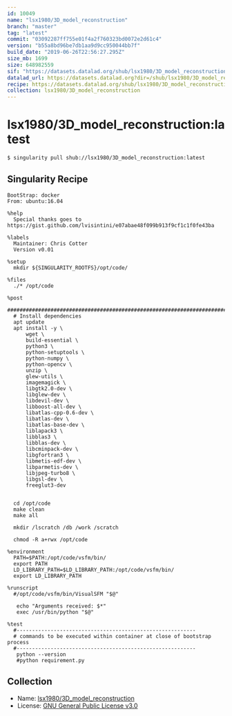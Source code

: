 ```yaml
---
id: 10049
name: "lsx1980/3D_model_reconstruction"
branch: "master"
tag: "latest"
commit: "03092287ff755e01f4a2f760323bd0072e2d61c4"
version: "b55a8bd96be7db1aa9d9cc950044bb7f"
build_date: "2019-06-26T22:56:27.295Z"
size_mb: 1699
size: 648982559
sif: "https://datasets.datalad.org/shub/lsx1980/3D_model_reconstruction/latest/2019-06-26-03092287-b55a8bd9/b55a8bd96be7db1aa9d9cc950044bb7f.simg"
datalad_url: https://datasets.datalad.org?dir=/shub/lsx1980/3D_model_reconstruction/latest/2019-06-26-03092287-b55a8bd9/
recipe: https://datasets.datalad.org/shub/lsx1980/3D_model_reconstruction/latest/2019-06-26-03092287-b55a8bd9/Singularity
collection: lsx1980/3D_model_reconstruction
---
```


# lsx1980/3D_model_reconstruction:latest

```bash
$ singularity pull shub://lsx1980/3D_model_reconstruction:latest
```

## Singularity Recipe

```singularity
BootStrap: docker
From: ubuntu:16.04

%help
  Special thanks goes to https://gist.github.com/lvisintini/e07abae48f099b913f9cf1c1f0fe43ba

%labels
  Maintainer: Chris Cotter
  Version v0.01

%setup
  mkdir ${SINGULARITY_ROOTFS}/opt/code/

%files
  ./* /opt/code

%post
  #######################################################################################
  # Install dependencies
  apt update
  apt install -y \
      wget \
      build-essential \
      python3 \
      python-setuptools \
      python-numpy \
      python-opencv \
      unzip \
      glew-utils \
      imagemagick \
      libgtk2.0-dev \
      libglew-dev \
      libdevil-dev \
      libboost-all-dev \
      libatlas-cpp-0.6-dev \
      libatlas-dev \
      libatlas-base-dev \
      liblapack3 \
      libblas3 \
      libblas-dev \
      libcminpack-dev \
      libgfortran3 \
      libmetis-edf-dev \
      libparmetis-dev \
      libjpeg-turbo8 \
      libgsl-dev \
      freeglut3-dev
      

  cd /opt/code
  make clean
  make all
  
  mkdir /lscratch /db /work /scratch
  
  chmod -R a+rwx /opt/code

%environment
  PATH=$PATH:/opt/code/vsfm/bin/
  export PATH
  LD_LIBRARY_PATH=$LD_LIBRARY_PATH:/opt/code/vsfm/bin/
  export LD_LIBRARY_PATH

%runscript
  #/opt/code/vsfm/bin/VisualSFM "$@"
  
   echo "Arguments received: $*"
   exec /usr/bin/python "$@"

%test
  #----------------------------------------------------------
  # commands to be executed within container at close of bootstrap process
  #----------------------------------------------------------
   python --version
   #python requirement.py
```

## Collection

 - Name: [lsx1980/3D_model_reconstruction](https://github.com/lsx1980/3D_model_reconstruction)
 - License: [GNU General Public License v3.0](https://api.github.com/licenses/gpl-3.0)

